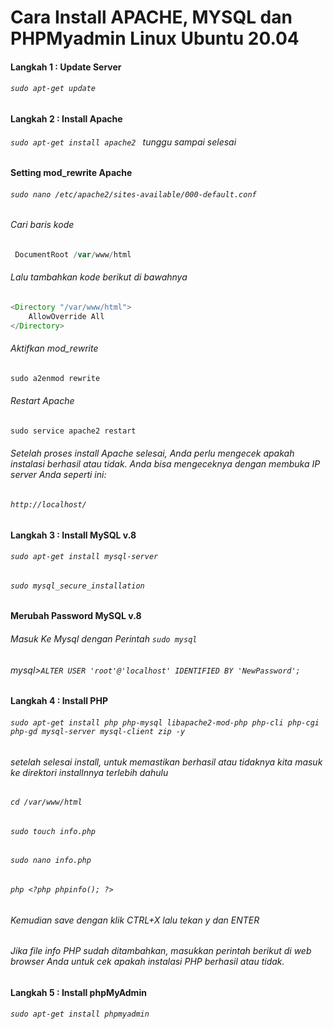 # Cara Install APACHE, MYSQL dan PHPMyadmin Linux Ubuntu 20.04

#### Langkah 1 : Update Server
###### ```sudo apt-get update```
#### Langkah 2 : Install Apache
###### ```sudo apt-get install apache2 ``` tunggu sampai selesai
#### Setting mod_rewrite Apache
###### ```sudo nano /etc/apache2/sites-available/000-default.conf```
###### Cari baris kode
 ```php 
  DocumentRoot /var/www/html 
 ```
###### Lalu tambahkan kode berikut di bawahnya
```php
<Directory "/var/www/html">
    AllowOverride All
</Directory>
```
###### Aktifkan mod_rewrite
```php
sudo a2enmod rewrite
```
###### Restart Apache
```php
sudo service apache2 restart 
```
###### Setelah proses install Apache selesai, Anda perlu mengecek apakah instalasi berhasil atau tidak. Anda bisa mengeceknya dengan membuka IP server Anda seperti ini:
###### ```http://localhost/ ```
#### Langkah 3 : Install MySQL v.8
###### ```sudo apt-get install mysql-server```
###### ```sudo mysql_secure_installation```
#### Merubah Password MySQL v.8
###### Masuk Ke Mysql dengan Perintah ```sudo mysql```
###### mysql>```ALTER USER 'root'@'localhost' IDENTIFIED BY 'NewPassword';```
#### Langkah 4 : Install PHP
###### ``` sudo apt-get install php php-mysql libapache2-mod-php php-cli php-cgi php-gd mysql-server mysql-client zip -y ```
###### setelah selesai install, untuk memastikan berhasil atau tidaknya kita masuk ke direktori installnnya terlebih dahulu
###### ```cd /var/www/html```
###### ```sudo touch info.php```
###### ```sudo nano info.php```
###### ```php <?php phpinfo(); ?>```
###### Kemudian save dengan klik CTRL+X lalu tekan y dan ENTER
###### Jika file info PHP sudah ditambahkan,  masukkan perintah berikut di web browser Anda untuk cek apakah  instalasi PHP berhasil atau tidak.
#### Langkah 5 : Install phpMyAdmin
###### ```sudo apt-get install phpmyadmin```

